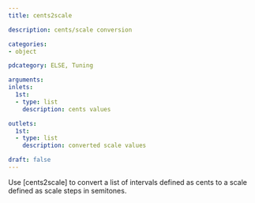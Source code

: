 ```yaml
---
title: cents2scale

description: cents/scale conversion

categories:
- object

pdcategory: ELSE, Tuning

arguments:
inlets:
  1st:
  - type: list
    description: cents values

outlets:
  1st:
  - type: list
    description: converted scale values

draft: false
---
```


Use [cents2scale] to convert a list of intervals defined as cents to a scale defined as scale steps in semitones.
